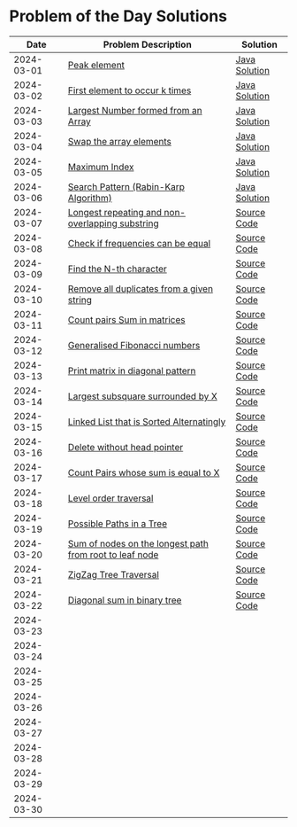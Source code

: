 # Problem of the Day Solutions

| Date       | Problem Description                                  | Solution                                                                                           |
|------------|------------------------------------------------------|----------------------------------------------------------------------------------------------------|
| 2024-03-01 | [Peak element](https://www.geeksforgeeks.org/problems/peak-element/1) | [Java Solution](https://github.com/dhruvabhat24/GFG-2024/blob/main/March%20/Day%201%3A%20Peak%20element.java)                                               |
| 2024-03-02 | [First element to occur k times](https://www.geeksforgeeks.org/problems/first-element-to-occur-k-times5150/1) | [Java Solution]([solutions/reverse_linked_list.java](https://github.com/dhruvabhat24/GFG-2024/blob/main/March%20/Day%202%3A%20First%20element%20to%20occur%20k%20times.java)) |
| 2024-03-03 | [Largest Number formed from an Array](https://www.geeksforgeeks.org/problems/largest-number-formed-from-an-array1117/1) | [Java Solution](https://github.com/dhruvabhat24/GFG-2024/blob/main/March%20/Day%203%3A%20Largest%20Number%20formed%20from%20an%20Array.java)  |
| 2024-03-04 | [Swap the array elements](https://www.geeksforgeeks.org/problems/need-some-change/1)|  [Java Solution](https://github.com/dhruvabhat24/GFG-2024/blob/main/March%20/Day%204%20%3A%20Swap%20the%20array%20elements.java) |
| 2024-03-05 |  [Maximum Index](https://www.geeksforgeeks.org/problems/maximum-index-1587115620/1) |  [Java Solution](https://github.com/dhruvabhat24/GFG-2024/blob/main/March%20/Day%205%3A%20Maximum%20Index.java) |
| 2024-03-06 | [Search Pattern (Rabin-Karp Algorithm)](https://www.geeksforgeeks.org/problems/search-pattern-rabin-karp-algorithm--141631/1) | [Java Solution](https://github.com/dhruvabhat24/GFG-2024/blob/main/March%20/Day%206%3A%20Search%20Pattern%20(Rabin-Karp%20Algorithm).java) |
| 2024-03-07 | [Longest repeating and non-overlapping substring](https://www.geeksforgeeks.org/problems/longest-repeating-and-non-overlapping-substring3421/1)  | [Source Code](https://github.com/dhruvabhat24/GFG-2024/blob/main/March%20/Day%207%3A%20Longest%20repeating%20and%20non-overlapping%20substring.java)  |
| 2024-03-08 |  [Check if frequencies can be equal](https://www.geeksforgeeks.org/problems/check-frequencies4211/1) | [Source Code](https://github.com/dhruvabhat24/GFG-2024/blob/main/March%20/Day%208%20Check%20if%20frequencies%20can%20be%20equal.java)  |
| 2024-03-09 | [Find the N-th character](https://www.geeksforgeeks.org/problems/find-the-n-th-character5925/1) | [Source Code](https://github.com/dhruvabhat24/GFG-2024/blob/main/March%20/Day%209%3A%20Find%20the%20N-th%20character.java)  |
| 2024-03-10 | [Remove all duplicates from a given string](https://www.geeksforgeeks.org/problems/remove-all-duplicates-from-a-given-string4321/1) | [Source Code](https://github.com/dhruvabhat24/GFG-2024/blob/main/March%20/Day%2010%3A%20Remove%20all%20duplicates%20from%20a%20given%20string.java)  |
| 2024-03-11 | [Count pairs Sum in matrices](https://www.geeksforgeeks.org/problems/count-pairs-sum-in-matrices4332/1) | [Source Code](https://github.com/dhruvabhat24/GFG-2024/blob/main/March%20/Day%2011%3A%20Count%20pairs%20Sum%20in%20matrices.java)  |
| 2024-03-12 | [Generalised Fibonacci numbers](https://www.geeksforgeeks.org/problems/generalised-fibonacci-numbers1820/1) | [Source Code](https://github.com/dhruvabhat24/GFG-2024/blob/main/March%20/Day%2012%3A%20Generalised%20Fibonacci%20numbers.java) |
| 2024-03-13 | [Print matrix in diagonal pattern](https://www.geeksforgeeks.org/problems/print-matrix-in-diagonal-pattern/1) | [Source Code](https://github.com/dhruvabhat24/GFG-2024/blob/dhruvabhat24-patch-1/March%20/Day%2013%3A%20Print%20matrix%20in%20diagonal%20pattern.py) |
| 2024-03-14 | [Largest subsquare surrounded by X](https://www.geeksforgeeks.org/problems/largest-subsquare-surrounded-by-x0558/1)  | [Source Code](https://github.com/dhruvabhat24/GFG-2024/blob/dhruvabhat24-patch-1/March%20/Day%2014%3A%20Largest%20subsquare%20surrounded%20by%20X.cpp) |
| 2024-03-15 | [Linked List that is Sorted Alternatingly](https://www.geeksforgeeks.org/problems/linked-list-that-is-sorted-alternatingly/1) | [Source Code](https://github.com/dhruvabhat24/GFG-2024/blob/dhruvabhat24-patch-1/March%20/Day%2015%3A%20Linked%20List%20that%20is%20Sorted%20Alternatingly.cpp) |
| 2024-03-16 | [Delete without head pointer](https://www.geeksforgeeks.org/problems/delete-without-head-pointer/1) | [Source Code](https://github.com/dhruvabhat24/GFG-2024/blob/dhruvabhat24-patch-1/March%20/Day%2016%3A%20Delete%20without%20head%20pointer.cpp) |
| 2024-03-17 | [Count Pairs whose sum is equal to X](https://www.geeksforgeeks.org/problems/count-pairs-whose-sum-is-equal-to-x/1) | [Source Code](https://github.com/dhruvabhat24/GFG-2024/blob/dhruvabhat24-patch-1/March%20/Day%2017%3A%20Count%20Pairs%20whose%20sum%20is%20equal%20to%20X.java) |
| 2024-03-18 | [Level order traversal](https://www.geeksforgeeks.org/problems/level-order-traversal/1) | [Source Code](https://github.com/dhruvabhat24/GFG-2024/blob/main/March%20/Day%2018%3A%20Level%20order%20traversal.cpp) |
| 2024-03-19 | [Possible Paths in a Tree](https://www.geeksforgeeks.org/problems/possible-paths--141628/1) | [Source Code](https://github.com/dhruvabhat24/GFG-2024/blob/main/March%20/Day%2019%3A%20Possible%20Paths%20in%20a%20Tree.java) |
| 2024-03-20 | [Sum of nodes on the longest path from root to leaf node](https://www.geeksforgeeks.org/problems/sum-of-the-longest-bloodline-of-a-tree/1) | [Source Code](https://github.com/dhruvabhat24/GFG-2024/blob/main/March%20/Day%2020%3A%20Sum%20of%20nodes%20on%20the%20longest%20path%20from%20root%20to%20leaf%20node.cpp) |
| 2024-03-21 | [ZigZag Tree Traversal](https://www.geeksforgeeks.org/problems/zigzag-tree-traversal/1) | [Source Code](https://github.com/dhruvabhat24/GFG-2024/blob/main/March%20/Day%2021%3A%20ZigZag%20Tree%20Traversal.cpp)  |
| 2024-03-22 |  [Diagonal sum in binary tree](https://www.geeksforgeeks.org/problems/diagonal-sum-in-binary-tree/1) |  [Source Code](https://github.com/dhruvabhat24/GFG-2024/blob/main/March%20/Day%2022%3A%20Diagonal%20sum%20in%20binary%20tree.cpp) |
| 2024-03-23 |                                                      |                                                                                                    |
| 2024-03-24 |                                                      |                                                                                                    |
| 2024-03-25 |                                                      |                                                                                                    |
| 2024-03-26 |                                                      |                                                                                                    |
| 2024-03-27 |                                                      |                                                                                                    |
| 2024-03-28 |                                                      |                                                                                                    |
| 2024-03-29 |                                                      |                                                                                                    |
| 2024-03-30 |                                                      |                                                                                                    |
